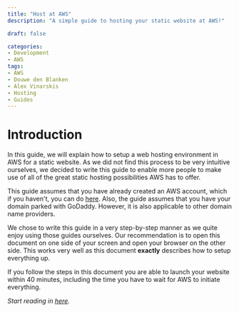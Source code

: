 ```yaml
---
title: "Host at AWS"
description: "A simple guide to hosting your static website at AWS!"

draft: false

categories:
- Development
- AWS
tags:
- AWS
- Douwe den Blanken
- Alex Vinarskis
- Hosting
- Guides
---
```


# Introduction

In this guide, we will explain how to setup a web hosting environment in AWS for a static website. As we did not find this process to be very intuitive ourselves, we decided to write this guide to enable more people to make use of all of the great static hosting possibilities AWS has to offer.

This guide assumes that you have already created an AWS account, which if you haven't, you can do [here](https://portal.aws.amazon.com/billing/signup#/start). Also, the guide assumes that you have your domain parked with GoDaddy. However, it is also applicable to other domain name providers.

We chose to write this guide in a very step-by-step manner as we quite enjoy using those guides ourselves. Our recommendation is to open this document on one side of your screen and open your browser on the other side. This works very well as this document **exactly** describes how to setup everything up.

If you follow the steps in this document you are able to launch your website within 40 minutes, including the time you have to wait for AWS to initiate everything.

*Start reading in [here](/parts/host-at-aws/1/).*